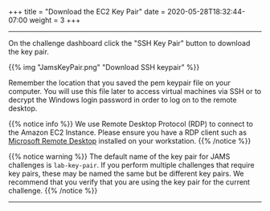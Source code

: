 +++
title = "Download the EC2 Key Pair"
date = 2020-05-28T18:32:44-07:00
weight = 3
+++

---

On the challenge dashboard click the "SSH Key Pair" button to download the key pair. 

{{% img "JamsKeyPair.png" "Download SSH keypair" %}}

Remember the location that you saved the pem keypair file on your computer. You will use this file later to access virtual machines via SSH or to decrypt the Windows login password in order to log on to the remote desktop.

{{% notice info %}}
We use Remote Desktop Protocol (RDP) to connect to the Amazon EC2 Instance. Please ensure you have a RDP client such as [Microsoft Remote Desktop](https://docs.microsoft.com/en-us/windows-server/remote/remote-desktop-services/clients/remote-desktop-clients) installed on your workstation. 
{{% /notice %}}

{{% notice warning %}}
The default name of the key pair for JAMS challenges is `lab-key-pair`. If you perform multiple challenges that require key pairs, these may be named the same but be different key pairs. We recommend that you verify that you are using the key pair for the current challenge.
{{% /notice %}}

---